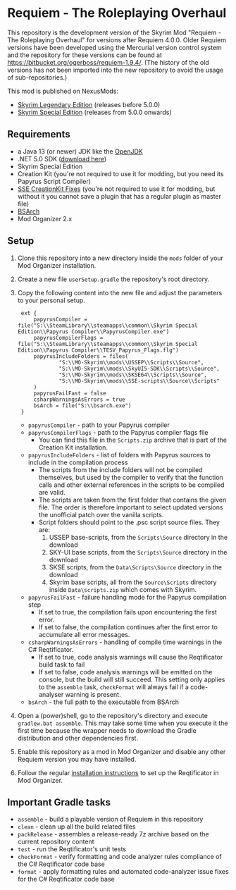 # Requiem - The Roleplaying Overhaul

This repository is the development version of the Skyrim Mod "Requiem - The Roleplaying Overhaul" for versions after Requiem 4.0.0. Older Requiem versions have been developed using the Mercurial version control system and the repository for these versions can be found at https://bitbucket.org/ogerboss/requiem-1.9.4/. (The history of the old versions has not been imported into the new repository to avoid the usage of sub-repositories.)

This mod is published on NexusMods:

* [Skyrim Legendary Edition](https://www.nexusmods.com/skyrim/mods/19281) (releases before 5.0.0)
* [Skyrim Special Edition](https://www.nexusmods.com/skyrimspecialedition/mods/60888) (releases from 5.0.0 onwards)

## Requirements

* a Java 13 (or newer) JDK like the [OpenJDK](https://jdk.java.net/)
* .NET 5.0 SDK ([download here](https://dotnet.microsoft.com/download))
* Skyrim Special Edition
* Creation Kit (you're not required to use it for modding, but you need its Papyrus Script Compiler)
* [SSE CreationKit Fixes](https://www.nexusmods.com/skyrimspecialedition/mods/20061) (you're not required to use it for modding, but without it you cannot save a plugin that has a regular plugin as master file)
* [BSArch](https://www.nexusmods.com/newvegas/mods/64745)
* Mod Organizer 2.x

## Setup

1. Clone this repository into a new directory inside the `mods` folder of your Mod Organizer installation.
2. Create a new file `userSetup.gradle` the repository's root directory.
3. Copy the following content into the new file and adjust the parameters to your personal setup.

        ext {
            papyrusCompiler = file("S:\\SteamLibrary\\steamapps\\common\\Skyrim Special Edition\\Papyrus Compiler\\PapyrusCompiler.exe")
            papyrusCompilerFlags = file("S:\\SteamLibrary\\steamapps\\common\\Skyrim Special Edition\\Papyrus Compiler\\TESV_Papyrus_Flags.flg")
            papyrusIncludeFolders = files(
                    "S:\\MO-Skyrim\\mods\\USSEP\\Scripts\\Source",
                    "S:\\MO-Skyrim\\mods\\SkyUI5-SDK\\Scripts\\Source",
                    "S:\\MO-Skyrim\\mods\\SKSE64\\Scripts\\Source",
                    "S:\\MO-Skyrim\\mods\\SSE-scripts\\Source\\Scripts"
            )
            papyrusFailFast = false
            csharpWarningsAsErrors = true
            bsArch = file("S:\\bsarch.exe")
        }

    * `papyrusCompiler` - path to your Papyrus compiler
    * `papyrusCompilerFlags` - path to the Papyrus compiler flags file
        * You can find this file in the `Scripts.zip` archive that is part of the Creation Kit installation.
    * `papyrusIncludeFolders` - list of folders with Papyrus sources to include in the compilation process
        * The scripts from the include folders will not be compiled themselves, but used by the compiler to verify that the function calls and other external references in the scripts to be compiled are valid.
        * The scripts are taken from the first folder that contains the given file. The order is therefore important to select updated versions the unofficial patch over the vanilla scripts.
        * Script folders should point to the .psc script source files. They are:
            1. USSEP base-scripts, from the `Scripts\Source` directory in the download
            2. SKY-UI base scripts, from the `Scripts\Source` directory in the download
            3. SKSE scripts, from the `Data\Scripts\Source` directory in the download
            4. Skyrim base scripts, all from the `Source\Scripts` directory inside `Data\scripts.zip` which comes with Skyrim.
    * `papyrusFailFast` - failure handling mode for the Papyrus compilation step
        * If set to true, the compilation fails upon encountering the first error.
        * If set to false, the compilation continues after the first error to accumulate all error messages.
    * `csharpWarningsAsErrors` - handling of compile time warnings in the C# Reqtificator.
        * If set to true, code analysis warnings will cause the Reqtificator build task to fail
        * If set to false, code analysis warnings will be emitted on the console, but the build will still succeed. This setting only applies to the `assemble` task, `checkFormat` will always fail if a code-analyser warning is
        present.
    * `bsArch` - the full path to the executable from BSArch

4. Open a (power)shell, go to the repository's directory and execute `gradlew.bat assemble`. This may take some time when you execute it the first time because the wrapper needs to download the Gradle distribution and other dependencies first.
5. Enable this repository as a mod in Mod Organizer and disable any other Requiem version you may have installed.
6. Follow the regular [installation instructions](../../wiki/Installing-Requiem-with-Mod-Organizer-2) to set
up the Reqtificator in Mod Organizer.

## Important Gradle tasks

* `assemble` - build a playable version of Requiem in this repository
* `clean` - clean up all the build related files
* `packRelease` - assembles a release-ready 7z archive based on the current repository content
* `test` - run the Reqtificator's unit tests
* `checkFormat` - verify formatting and code analyzer rules compliance of the C# Reqtificator code base
* `format` - apply formatting rules and automated code-analyzer issue fixes for the C# Reqtificator code base